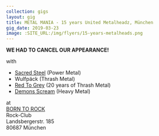 ```yaml
---
collection: gigs
layout: gig
title: METAL MANIA - 15 years United Metalheadz, München
gig_date: 2019-03-23
image: :SITE_URL:/img/flyers/15-years-metalheads.png
---
```


**WE HAD TO CANCEL OUR APPEARANCE!**

with
* [Sacred Steel](http://www.sacredsteel.eu) (Power Metal)
* Wulfpäck (Thrash Metal)
* [Red To Grey](http://www.redtogrey.de) (20 years of Thrash Metal)
* [Demons Scream](https://de-de.facebook.com/demonsdreammetal/) (Heavy Metal)

at  
[BORN TO ROCK](https://www.borntorockmunich.de/)  
Rock-Club  
Landsbergerstr. 185  
80687 München  
